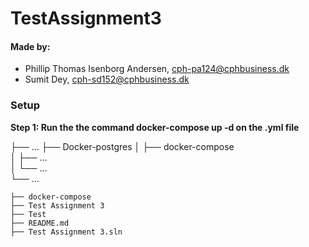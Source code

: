 # TestAssignment3
#### Made by: ####

* Phillip Thomas Isenborg Andersen, cph-pa124@cphbusiness.dk
* Sumit Dey, cph-sd152@cphbusiness.dk


### Setup

**Step 1: Run the the command docker-compose up -d on the .yml file**

├── ...
    ├── Docker-postgres
    │   ├── docker-compose        
    │   ├── ...       
    │   └── ...                
    └── ...

```
├── docker-compose
├── Test Assignment 3
├── Test
├── README.md
├── Test Assignment 3.sln

```
